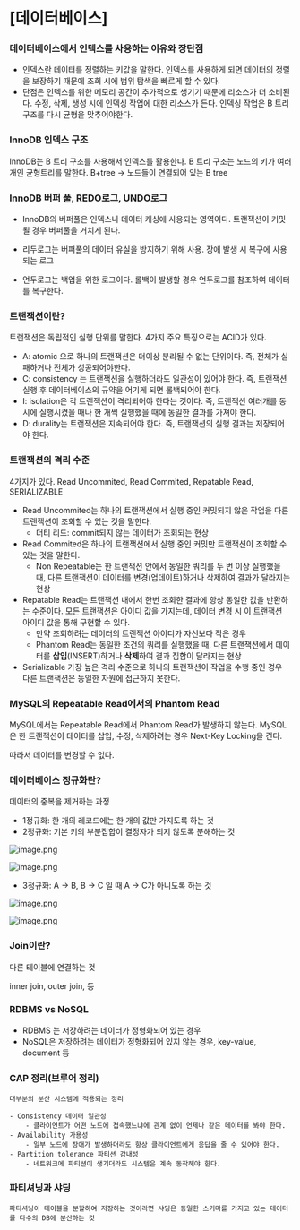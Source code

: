 # [데이터베이스]

### 데이터베이스에서 인덱스를 사용하는 이유와 장단점
    
- 인덱스란 데이터를 정렬하는 키값을 말한다. 인덱스를 사용하게 되면 데이터의 정렬을 보장하기 때문에 조회 시에 범위 탐색을 빠르게 할 수 있다.
- 단점은 인덱스를 위한 메모리 공간이 추가적으로 생기기 때문에 리소스가 더 소비된다. 수정, 삭제, 생성 시에 인덱싱 작업에 대한 리소스가 든다. 인덱싱 작업은 B 트리 구조를 다시 균형을 맞추어야한다.
    
### InnoDB 인덱스 구조
    
InnoDB는 B 트리 구조를 사용해서 인덱스를 활용한다. B 트리 구조는 노드의 키가 여러 개인 균형트리를 말한다.
B+tree -> 노드들이 연결되어 있는 B tree

###  InnoDB 버퍼 풀, REDO로그, UNDO로그
    
- InnoDB의 버퍼풀은 인덱스나 데이터 캐싱에 사용되는 영역이다. 트랜잭션이 커밋 될 경우 버퍼풀을 거치게 된다.
    
- 리두로그는 버퍼풀의 데이터 유실을 방지하기 위해 사용. 장애 발생 시 복구에 사용되는 로그
    
- 언두로그는 백업을 위한 로그이다. 롤백이 발생할 경우 언두로그를 참조하여 데이터를 복구한다. 
    
### 트랜잭션이란?
    
트랜잭션은 독립적인 실행 단위를 말한다. 4가지 주요 특징으로는 ACID가 있다.
    
- A: atomic 으로 하나의 트랜잭션은 더이상 분리될 수 없는 단위이다. 즉, 전체가 실패하거나 전체가 성공되어야한다.
- C: consistency 는 트랜잭션을 실행하더라도 일관성이 있어야 한다. 즉, 트랜잭션 실행 후 데이터베이스의 규약을 어기게 되면 롤백되어야 한다.
- I: isolation은 각 트랜잭션이 격리되어야 한다는 것이다. 즉, 트랜잭션 여러개를 동시에 실행시켰을 때나 한 개씩 실행했을 때에 동일한 결과를 가져야 한다.
- D: durality는 트랜잭션은 지속되어야 한다. 즉, 트랜잭션의 실행 결과는 저장되어야 한다.
    
### 트랜잭션의 격리 수준
4가지가 있다. Read Uncommited, Read Commited, Repatable Read, SERIALIZABLE
    
- Read Uncommited는 하나의 트랜잭션에서 실행 중인 커밋되지 않은 작업을 다른 트랜잭션이 조회할 수 있는 것을 말한다.
  - 더티 리드: commit되지 않는 데이터가 조회되는 현상
- Read Commited은 하나의 트랜잭션에서 실행 중인 커밋만 트랜잭션이 조회할 수 있는 것을 말한다.
  - Non Repeatable는 한 트랜잭션 안에서 동일한 쿼리를 두 번 이상 실행했을 때, 다른 트랜잭션이 데이터를 변경(업데이트)하거나 삭제하여 결과가 달라지는 현상
- Repatable Read는 트랜잭션 내에서 한번 조회한 결과에 항상 동일한 값을 반환하는 수준이다. 모든 트랜잭션은 아이디 값을 가지는데, 데이터 변경 시 이 트랜잭션 아이디 값을 통해 구현할 수 있다.
  - 만약 조회하려는 데이터의 트랜잭션 아이디가 자신보다 작은 경우
  - Phantom Read는 동일한 조건의 쿼리를 실행했을 때, 다른 트랜잭션에서 데이터를 **삽입**(INSERT)하거나 **삭제**하여 결과 집합이 달라지는 현상
- Serializable 가장 높은 격리 수준으로 하나의 트랜잭션이 작업을 수행 중인 경우 다른 트랜잭션은 동일한 자원에 접근하지 못한다.

### MySQL의 Repeatable Read에서의 Phantom Read
    
MySQL에서는 Repeatable Read에서 Phantom Read가 발생하지 않는다. MySQL은 한 트랜잭션이 데이터를 삽입, 수정, 삭제하려는 경우 Next-Key Locking을 건다.
    
따라서 데이터를 변경할 수 없다.
    
### 데이터베이스 정규화란?
    
데이터의 중복을 제거하는 과정
    
- 1정규화: 한 개의 레코드에는 한 개의 값만 가지도록 하는 것    
- 2정규화: 기본 키의 부분집합이 결정자가 되지 않도록 분해하는 것
    
![image.png](https://prod-files-secure.s3.us-west-2.amazonaws.com/1430a828-8bfa-4acb-bfb9-0585b0e739c2/7946858c-240f-4fa0-a89a-1b0068d5081d/image.png)
    
![image.png](https://prod-files-secure.s3.us-west-2.amazonaws.com/1430a828-8bfa-4acb-bfb9-0585b0e739c2/4cd0f152-9140-4211-bac5-93c79dc16cb9/image.png)
    
- 3정규화: A → B, B → C 일 때 A → C가 아니도록 하는 것
    
![image.png](https://prod-files-secure.s3.us-west-2.amazonaws.com/1430a828-8bfa-4acb-bfb9-0585b0e739c2/d1ddd54b-8355-4987-b394-90c050d27833/image.png)
    
![image.png](https://prod-files-secure.s3.us-west-2.amazonaws.com/1430a828-8bfa-4acb-bfb9-0585b0e739c2/cfa02b56-b51f-4063-ba8a-ad603ccb41ee/image.png)
    
### Join이란?
    
다른 테이블에 연결하는 것
    
inner join, outer join, 등
    
### RDBMS vs NoSQL
    
- RDBMS 는 저장하려는 데이터가 정형화되어 있는 경우
- NoSQL은 저장하려는 데이터가 정형화되어 있지 않는 경우, key-value, document 등
    
### CAP 정리(브루어 정리)
    
    대부분의 분산 시스템에 적용되는 정리
    
    - Consistency 데이터 일관성
        - 클라이언트가 어떤 노드에 접속했느냐에 관계 없이 언제나 같은 데이터를 봐야 한다.
    - Availability 가용성
        - 일부 노드에 장애가 발생하더라도 항상 클라이언트에게 응답을 줄 수 있어야 한다.
    - Partition tolerance 파티션 감내성
        - 네트워크에 파티션이 생기더라도 시스템은 계속 동작해야 한다.
### 파티셔닝과 샤딩
    
    파티셔닝이 테이블을 분할하여 저장하는 것이라면 샤딩은 동일한 스키마를 가지고 있는 데이터를 다수의 DB에 분산하는 것
